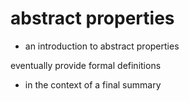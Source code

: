 
# abstract properties
- an introduction to abstract properties

eventually provide formal definitions
- in the context of a final summary
